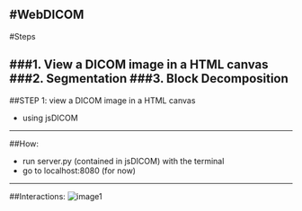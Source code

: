 #WebDICOM
---
#Steps

###1. View a DICOM image in a HTML canvas
###2. Segmentation
###3. Block Decomposition
---
##STEP 1: view a DICOM image in a HTML canvas

* using jsDICOM

---
##How:
* run server.py (contained in jsDICOM) with the terminal
* go to localhost:8080 (for now)


---
##Interactions:
![image1](http://i44.tinypic.com/ri9204.png)